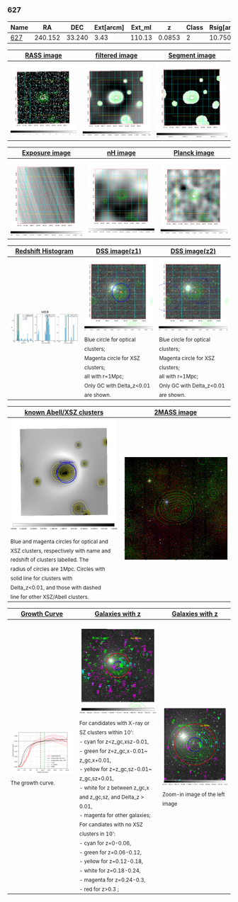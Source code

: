 <div STYLE="page-break-after: always;"></div>

### 627

|Name          |RA          |DEC      | Ext[arcm] | Ext_ml | z    | Class| Rsig[arcmin] | CRsig[c/s] | CR500[c/s] | R500[Mpc] |L500[erg/s]|F500[erg/s/cm^2]| M500[Msun]|Tx[keV]|beta|GC(XSZ,Delta_z<0.01)| GC(OPT,Delta_z<0.01)|GC|alias|
|--------------|------------|------------|---|---|-----------|--------|------|------|----|----|----|----|----|----|----|----|----|----|---|
|[627](script/627.md)     | 240.152       | 33.240       | 3.43    | 110.13   | 0.0853 | 2   | 10.750 |0.251 |0.245 |0.875 |8.188e+43 |4.529e-12 |2.067e+14 |3.442 |1.987 |MCXC, |redMaPPer, |MCXC, |k419|

|[RASS image](../image/627/627_img.pdf)|[filtered image](../image/627/627_fil.pdf)|[Segment image](../image/627/627_seg.pdf)|
|-------------------|--------------------|-------------------|
| <img src="../image/627/627_img.png" width="300">  | <img src="../image/627/627_fil.png" width="300">   | <img src="../image/627/627_seg.png" width="300">  |

|[Exposure image](../image/627/627_mex.pdf)| [nH image](../image/627/627_nh.pdf)| [Planck image](../image/627/627_p.pdf)|
|-------------------|--------------------|-------------------|
|<img src="../image/627/627_mex.png" width="300">   | <img src="../image/627/627_nh.png" width="300">    | <img src="../image/627/627_p.png" width="300"> |

|[Redshift Histogram](../image/627/627_zg.pdf) | [DSS image(z1)](../image/627/627_dss_z1.pdf)      |  [DSS image(z2)](../image/627/627_dss_z2.pdf)    |
|-------------------|--------------------|-------------------|
|<img src="../image/627/627_zg.png" width="300"> |<img src="../image/627/627_dss_z1.png" width="300"> <sub><br>Blue circle for optical clusters; <br>Magenta circle for XSZ clusters; <br>all with r=1Mpc; <br>Only GC with Delta_z<0.01 are shown. </sub>| <img src="../image/627/627_dss_z2.png" width="300"><sub><br>Blue circle for optical clusters; <br>Magenta circle for XSZ clusters; <br>all with r=1Mpc; <br>Only GC with Delta_z<0.01 are shown. </sub> |

|[known Abell/XSZ clusters](../image/627/627_m.pdf) | [2MASS image](../image/627/627_2mass.pdf)      |
|-------------------|-------------------|
|<img src=../image/627/627_m.png width="300"> <sub><br>Blue and magenta circles for optical and <br>XSZ clusters, respectively with name and <br>redshift of clusters labelled. The <br>radius of circles are 1Mpc. Circles with <br>solid line for clusters with <br>Delta_z<0.01, and those with dashed <br>line for other XSZ/Abell clusters.        </sub>|<img src="../image/627/627_2mass.png" width="300">  |

|[Growth Curve](../image/627/627_gca_all.png) |[Galaxies with z](../image/627/627_opt_ned.pdf) |[Galaxies with z](../image/627/627_opt_ned_zoom.pdf) |
|-------------------|-------------------|-------------------|
| <img src="../image/627/627_gca_all.png" width="300"> <sub><br>The growth curve.</sub>| <img src=../image/627/627_opt_ned.png width="300"> <br><sub> For candidates with X-ray or SZ clusters within 10': <br> - cyan for z<z_gc,xsz-0.01, <br> - green for z=z_gc,x-0.01~ z_gc,x+0.01, <br> - yellow for z=z_gc,sz-0.01~ z_gc,sz+0.01, <br> - white for z between z_gc,x and z_gc,sz, and Delta_z > 0.01, <br> - magenta for other galaxies; <br>For candiates with no XSZ clusters in 10': <br> - cyan for z=0-0.06, <br> - green for z=0.06-0.12, <br> - yellow for z=0.12-0.18, <br> - white for z=0.18-0.24, <br> - magenta for z=0.24-0.3, <br> - red for z>0.3 ;  </sub>|<img src=../image/627/627_opt_ned_zoom.png width="300">  <br><sub> Zoom-in image of the left image</sub>|




